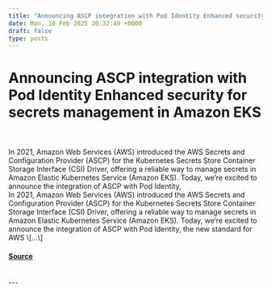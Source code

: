 ```yaml
---
title: "Announcing ASCP integration with Pod Identity Enhanced security for secrets management in Amazon EKS"
date: Mon, 10 Feb 2025 20:32:49 +0000
draft: false
type: posts
---
```

# Announcing ASCP integration with Pod Identity Enhanced security for secrets management in Amazon EKS

<br/>

<br/>
In 2021, Amazon Web Services (AWS) introduced the AWS Secrets and Configuration Provider (ASCP) for the Kubernetes Secrets Store Container Storage Interface (CSI) Driver, offering a reliable way to manage secrets in Amazon Elastic Kubernetes Service (Amazon EKS). Today, we’re excited to announce the integration of ASCP with Pod Identity,
<br/>
In 2021, Amazon Web Services (AWS) introduced the AWS Secrets and Configuration Provider (ASCP) for the Kubernetes Secrets Store Container Storage Interface (CSI) Driver, offering a reliable way to manage secrets in Amazon Elastic Kubernetes Service (Amazon EKS). Today, we’re excited to announce the integration of ASCP with Pod Identity, the new standard for AWS \[…\]

#### [Source](https://aws.amazon.com/blogs/security/announcing-ascp-integration-with-pod-identity-enhanced-security-for-secrets-management-in-amazon-eks/)

<br/>
---
